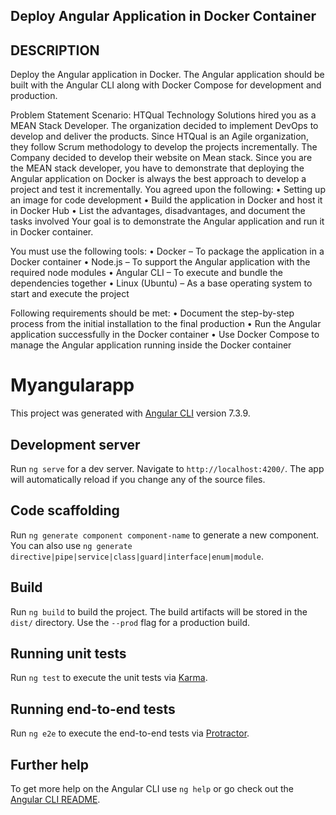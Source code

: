 ## Deploy Angular Application in Docker Container
## DESCRIPTION
Deploy the Angular application in Docker. The Angular application should be built with the Angular CLI along with Docker Compose for development and production. 

Problem Statement Scenario: 
HTQual Technology Solutions hired you as a MEAN Stack Developer. The organization decided to implement DevOps to develop and deliver the products. Since HTQual is an Agile organization, they follow Scrum methodology to develop the projects incrementally. The Company decided to develop their website on Mean stack. Since you are the MEAN stack developer, you have to demonstrate that deploying the Angular application on Docker is always the best approach to develop a project and test it incrementally. You agreed upon the following:
    • Setting up an image for code development
    • Build the application in Docker and host it in Docker Hub
    • List the advantages, disadvantages, and document the tasks involved
Your goal is to demonstrate the Angular application and run it in Docker container.

You must use the following tools: 
    • Docker – To package the application in a Docker container 
    • Node.js – To support the Angular application with the required node modules
    • Angular CLI – To execute and bundle the dependencies together
    • Linux (Ubuntu) – As a base operating system to start and execute the project

Following requirements should be met:
    • Document the step-by-step process from the initial installation to the final production
    • Run the Angular application successfully in the Docker container
    • Use Docker Compose to manage the Angular application running inside the Docker container


# Myangularapp

This project was generated with [Angular CLI](https://github.com/angular/angular-cli) version 7.3.9.

## Development server

Run `ng serve` for a dev server. Navigate to `http://localhost:4200/`. The app will automatically reload if you change any of the source files.

## Code scaffolding

Run `ng generate component component-name` to generate a new component. You can also use `ng generate directive|pipe|service|class|guard|interface|enum|module`.

## Build

Run `ng build` to build the project. The build artifacts will be stored in the `dist/` directory. Use the `--prod` flag for a production build.

## Running unit tests

Run `ng test` to execute the unit tests via [Karma](https://karma-runner.github.io).

## Running end-to-end tests

Run `ng e2e` to execute the end-to-end tests via [Protractor](http://www.protractortest.org/).

## Further help

To get more help on the Angular CLI use `ng help` or go check out the [Angular CLI README](https://github.com/angular/angular-cli/blob/master/README.md).



